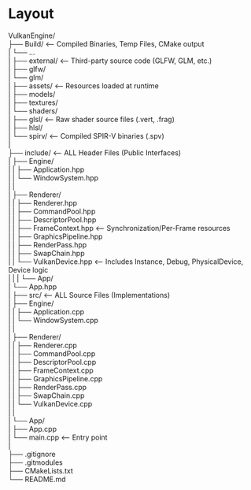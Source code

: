 # Layout

VulkanEngine/  
├── Build/                      <-- Compiled Binaries, Temp Files, CMake output  
|   └── ...  
|
├── external/                   <-- Third-party source code (GLFW, GLM, etc.)  
|   ├── glfw/  
|   └── glm/  
|
├── assets/                     <-- Resources loaded at runtime  
|   ├── models/    
|   ├── textures/  
|   └── shaders/  
|       ├── glsl/               <-- Raw shader source files (.vert, .frag)  
|       ├── hlsl/  
|       └── spirv/              <-- Compiled SPIR-V binaries (.spv)  
|  
├── include/                    <-- ALL Header Files (Public Interfaces)  
|   ├── Engine/  
|   |   ├── Application.hpp  
|   |   └── WindowSystem.hpp  
|   |  
|   ├── Renderer/  
|   |   ├── Renderer.hpp  
|   |   ├── CommandPool.hpp  
|   |   ├── DescriptorPool.hpp  
|   |   ├── FrameContext.hpp    <-- Synchronization/Per-Frame resources  
|   |   ├── GraphicsPipeline.hpp  
|   |   ├── RenderPass.hpp  
|   |   ├── SwapChain.hpp  
|   |   └── VulkanDevice.hpp    <-- Includes Instance, Debug, PhysicalDevice, Device logic  
|   |
|   └── App/  
|       └── App.hpp  
|
├── src/                        <-- ALL Source Files (Implementations)  
|   ├── Engine/  
|   |   ├── Application.cpp  
|   |   └── WindowSystem.cpp  
|   |  
|   ├── Renderer/  
|   |   ├── Renderer.cpp  
|   |   ├── CommandPool.cpp  
|   |   ├── DescriptorPool.cpp  
|   |   ├── FrameContext.cpp  
|   |   ├── GraphicsPipeline.cpp  
|   |   ├── RenderPass.cpp  
|   |   ├── SwapChain.cpp  
|   |   └── VulkanDevice.cpp  
|   |  
|   └── App/  
|       ├── App.cpp  
|       └── main.cpp            <-- Entry point  
|  
├── .gitignore  
├── .gitmodules  
├── CMakeLists.txt  
└── README.md  
